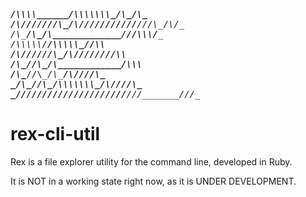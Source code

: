 <tt>____/\\\\\\\\\______/\\\\\\\\\\\\\\\__/\\\_______/\\\_        
 __/\\\///////\\\___\/\\\///////////__\///\\\___/\\\/__       
  _\/\\\_____\/\\\___\/\\\_______________\///\\\\\\/____      
   _\/\\\\\\\\\\\/____\/\\\\\\\\\\\_________\//\\\\______     
    _\/\\\//////\\\____\/\\\///////___________\/\\\\______    
     _\/\\\____\//\\\___\/\\\__________________/\\\\\\_____   
      _\/\\\_____\//\\\__\/\\\________________/\\\////\\\___  
       _\/\\\______\//\\\_\/\\\\\\\\\\\\\\\__/\\\/___\///\\\_ 
        _\///________\///__\///////////////__\///_______\///__</tt>

# rex-cli-util
Rex is a file explorer utility for the command line, developed in Ruby. 

It is NOT in a working state right now, as it is UNDER DEVELOPMENT. 